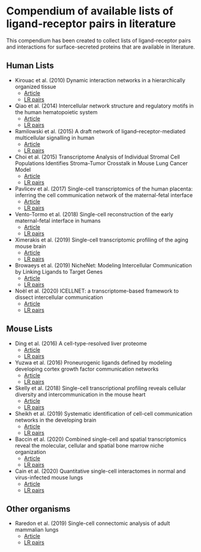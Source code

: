 # Compendium of available lists of ligand-receptor pairs in literature

This compendium has been created to collect lists of ligand-receptor pairs
and interactions for surface-secreted proteins that are available in literature.

## Human Lists

- Kirouac et al. (2010) Dynamic interaction networks in a hierarchically organized tissue
    - [Article](https://doi.org/10.1038/msb.2010.71)
    - [LR pairs](./Human/Human-2010-Kirouac-LR-pairs.xlsx)
- Qiao et al. (2014) Intercellular network structure and regulatory motifs in the human
 hematopoietic system
    - [Article](https://doi.org/10.15252/msb.20145141)
    - [LR pairs](./Human/Human-2014-Qiao-LR-pairs.xlsx)
- Ramilowski et al. (2015) A draft network of ligand–receptor-mediated multicellular
 signalling in human
    - [Article](https://doi.org/10.1038/ncomms8866)
    - [LR pairs](./Human/Human-2015-Ramilowski-LR-pairs.txt)
- Choi et al. (2015) Transcriptome Analysis of Individual Stromal Cell Populations
 Identifies Stroma-Tumor Crosstalk in Mouse Lung Cancer Model
    - [Article](https://doi.org/10.1016/j.celrep.2015.01.040)
    - [LR pairs](./Human/Human-2015-Choi-LR-pairs.txt)
- Pavlicev et al. (2017) Single-cell transcriptomics of the human placenta: inferring
 the cell communication network of the maternal-fetal interface
    - [Article](https://doi.org/10.1101/gr.207597.116)
    - [LR pairs](./Human/Human-2017-Pavlicev-LR-pairs.xlsx)
- Vento-Tormo et al. (2018) Single-cell reconstruction of the early maternal-fetal
 interface in humans
    - [Article](https://doi.org/10.1038/s41586-018-0698-6)
    - [LR pairs](./Human/Human-2018-Vento-Tormo-LR-pairs.csv)
- Ximerakis et al. (2019) Single-cell transcriptomic profiling of
 the aging mouse brain
    - [Article](https://doi.org/10.1038/s41593-019-0491-3)
    - [LR pairs](./Human/Human-2019-Ximerakis-BaderLab-2017.txt.zip)
- Browaeys et al. (2019) NicheNet: Modeling Intercellular Communication
 by Linking Ligands to Target Genes
    - [Article](https://doi.org/10.1038/s41592-019-0667-5)
    - [LR pairs](./Human/Human-2019-Browaeys-LR-pairs.zip)
- Noël et al. (2020) ICELLNET: a transcriptome-based framework to
 dissect intercellular communication
    - [Article](https://doi.org/10.1101/2020.03.05.976878)
    - [LR pairs](./Human/Human-2020-Noël-LR-pairs.xlsx)


## Mouse Lists

- Ding et al. (2016) A cell-type-resolved liver proteome
    - [Article](https://doi.org/10.1074/mcp.M116.060145)
    - [LR pairs](./Mouse/Mouse-2016-Ding-LR-pairs.xlsx)
- Yuzwa et al. (2016) Proneurogenic ligands defined by
 modeling developing cortex growth factor communication networks
    - [Article](https://doi.org/10.1016/j.neuron.2016.07.037)
    - [LR pairs](./Mouse/Mouse-2016-Yuzwa-LR-pairs.xlsx)
- Skelly et al. (2018) Single-cell transcriptional profiling reveals cellular
 diversity and intercommunication in the mouse heart
    - [Article](https://doi.org/10.1016/j.celrep.2017.12.072)
    - [LR pairs](./Mouse/Mouse-2018-Skelly-LR-pairs.xlsx)
 - Sheikh et al. (2019) Systematic identification of
  cell-cell communication networks in the developing brain
    - [Article](https://doi.org/10.1016/j.isci.2019.10.026)
    - [LR pairs](./Mouse/Mouse-2019-Sheikh-LR-pairs.xlsx)
- Baccin et al. (2020) Combined single-cell and spatial transcriptomics reveal the molecular,
 cellular and spatial bone marrow niche organization
    - [Article](https://doi.org/10.1038/s41556-019-0439-6)
    - [LR pairs](./Mouse/Mouse-2020-Baccin-LR-pairs.xlsx)
 - Cain et al. (2020) Quantitative single-cell interactomes
  in normal and virus-infected mouse lungs
    - [Article](https://doi.org/10.1101/2020.02.05.936054)
    - [LR pairs](./Mouse/Mouse-2020-Cain-LR-pairs.xlsx)

## Other organisms

- Raredon et al. (2019) Single-cell connectomic analysis of
adult mammalian lungs
    - [Article](https://doi.org/10.1126/sciadv.aaw3851)
    - [LR pairs](./Others/Multiple-2019-Raredon-LR-pairs.xlsx)